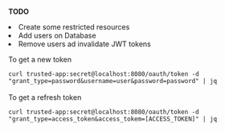 <p>
<strong>TODO</strong><br/>
<li>Create some restricted resources
<li>Add users on Database
<li>Remove users ad invalidate JWT tokens
</p>

<div>
To get a new token <br/>
<code>
curl trusted-app:secret@localhost:8080/oauth/token -d "grant_type=password&username=user&password=password" | jq
</code>

<br/>
To get a refresh token<br/>
<code>
curl trusted-app:secret@localhost:8080/oauth/token -d "grant_type=access_token&access_tokem=[ACCESS_TOKEN]" | jq
</code>
</div>